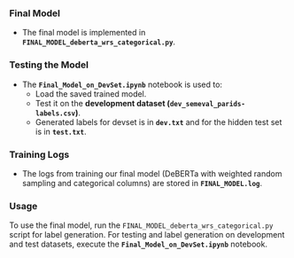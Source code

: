 
### Final Model
- The final model is implemented in **`FINAL_MODEL_deberta_wrs_categorical.py`**.

### Testing the Model
- The **`Final_Model_on_DevSet.ipynb`** notebook is used to:
  - Load the saved trained model.
  - Test it on the **development dataset (`dev_semeval_parids-labels.csv`)**.
  - Generated labels for devset is in **`dev.txt`** and for the hidden test set is in **`test.txt`**.

### Training Logs
- The logs from training our final model (DeBERTa with weighted random sampling and categorical columns) are stored in **`FINAL_MODEL.log`**.

### Usage
To use the final model, run the `FINAL_MODEL_deberta_wrs_categorical.py` script for label generation.
For testing and label generation on development and test datasets, execute the **`Final_Model_on_DevSet.ipynb`** notebook.
